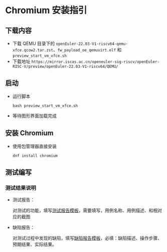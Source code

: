# Chromium 安装指引

## 下载内容

- 下载 QEMU 目录下的 `openEuler-22.03-V1-riscv64-qemu-xfce.qcow2.tar.zst`、`fw_payload_oe_qemuvirt.elf` 和 `preview_start_vm_xfce.sh`
- 下载地址 `https://mirror.iscas.ac.cn/openeuler-sig-riscv/openEuler-RISC-V/preview/openEuler-22.03-V1-riscv64/QEMU/`

## 启动

- 运行脚本

     `bash preview_start_vm_xfce.sh`
- 等待图形界面加载完成

## 安装 Chromium

- 使用包管理器直接安装 

     `dnf install chromium`

## 测试编写

### 测试结果说明

- 测试报告：

  对测试的功能，填写[测试报告模板](./测试报告模板.md)，需要填写，用例名称、用例描述、和相对应的截图

- 缺陷报告：

  对测试过程中发现的缺陷，填写[缺陷报告模板](./测试报告模板.md)，必填：缺陷描述、操作步骤、预期结果、实际结果。
  
  
  
    

